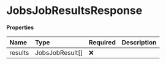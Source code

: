 # JobsJobResultsResponse

**Properties**

| Name    | Type            | Required | Description |
| :------ | :-------------- | :------- | :---------- |
| results | JobsJobResult[] | ❌       |             |

<!-- This file was generated by liblab | https://liblab.com/ -->
